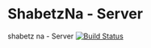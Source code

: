 # ShabetzNa - Server
shabetz na - Server
[![Build Status](http://13.57.61.90:8080/buildStatus/icon?job=unit-testing-ShabetzNa-Server&build=20)](http://13.57.61.90:8080/job/unit-testing-ShabetzNa-Server/24/)
